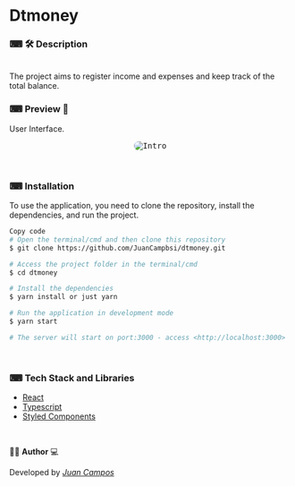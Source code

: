<p align="center">
<h1>
 Dtmoney
</h1>
</p>

### ⌨ 🛠 Description

</br>
The project aims to register income and expenses and keep track of the total balance.

### ⌨ Preview 📱
User Interface.
</br>

<p align="center">
  <kbd>
 <img width="auto" style="border-radius: 10px" height="auto" src="https://github.com/JuanCampbsi/dtmoney/blob/769e58b54dd430a450650cd4f6ff3d66bc1ec0ab/assets/preview.gif" alt="Intro"> 
  </kbd>
  </br>
</p>
</br>

### ⌨  Installation
To use the application, you need to clone the repository, install the dependencies, and run the project.

```bash
Copy code
# Open the terminal/cmd and then clone this repository
$ git clone https://github.com/JuanCampbsi/dtmoney.git

# Access the project folder in the terminal/cmd
$ cd dtmoney

# Install the dependencies
$ yarn install or just yarn

# Run the application in development mode
$ yarn start

# The server will start on port:3000 - access <http://localhost:3000>
```

</br>

### ⌨  Tech Stack and Libraries

-   [React](https://github.com/facebook/react)
-   [Typescript](https://www.typescriptlang.org/)
-   [Styled Components](https://www.styled-components.com/) 

</br>

👨‍💻 **Author** 💻

Developed by [_Juan Campos_](https://www.linkedin.com/in/juancampos-ferreira/)
